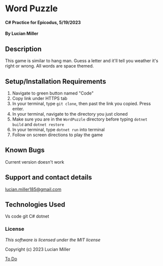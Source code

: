 # Word Puzzle

#### C# Practice for Epicodus, 5/19/2023

#### By Lucian Miller

## Description
This game is similar to hang man. Guess a letter and it'll tell you weather it's right or wrong. All words are space themed.

## Setup/Installation Requirements
1.  Navigate to green button named "Code"
2.  Copy link under HTTPS tab
3.  In your terminal, type `git clone`, then past the link you copied. Press enter.
4.  In your terminal, navigate to the directory you just cloned
5.  Make sure you are in the `WordPuzzle` directory before typing `dotnet build` and `dotnet restore`
6.  In your terminal, type `dotnet run` into terminal
7.  Follow on screen directions to play the game

## Known Bugs

Current version doesn't work

## Support and contact details

lucian.miller185@gmail.com

## Technologies Used

Vs code
git
C#
dotnet

### License

*This software is licensed under the MIT license*

Copyright (c) 2023 Lucian Miller


[To Do](todo.md/)